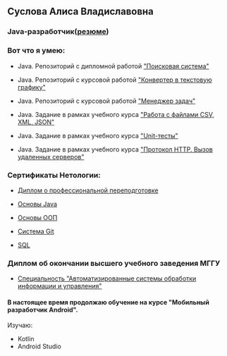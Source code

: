 ## Суслова Алиса Владиславовна
### Java-разработчик([резюме](https://github.com/alisasuslova/resume/blob/main/resume/%D0%A0%D0%B5%D0%B7%D1%8E%D0%BC%D0%B5%20Java-%D1%80%D0%B0%D0%B7%D1%80%D0%B0%D0%B1%D0%BE%D1%82%D1%87%D0%B8%D0%BA.doc))

### Вот что я умею:
* Java. Репозиторий с дипломной работой 
["Поисковая система"](https://github.com/alisasuslova/Diplom_)

* Java. Репозиторий с курсовой работой ["Конвертер в текстовую графику"](https://github.com/alisasuslova/Converter-to-text-graphics)

* Java. Репозиторий с курсовой работой ["Менеджер задач"](https://github.com/alisasuslova/pcs/tree/master)

* Java. Задание в рамках учебного курса ["Работа с файлами CSV, XML, JSON"](https://github.com/alisasuslova/json_homework/tree/master)

* Java. Задание в рамках учебного курса ["Unit-тесты"](https://github.com/alisasuslova/Test1/tree/master)

* Java. Задание в рамках учебного курса ["Протокол HTTP. Вызов удаленных серверов"](https://github.com/alisasuslova/HTTP_homework/tree/master)


### Сертификаты Нетологии:

* [Диплом о профессиональной переподготовке](https://github.com/alisasuslova/resume/tree/main/diplom_1)

* [Основы Java](https://netology.ru/sharing/4b9e6757fdbf1538cce8f7be358e74e3?utm_source=social&utm_campaign=achievements)

* [Основы ООП](https://netology.ru/sharing/25d3bd0098b6c9fa910740866117f710?utm_source=social&utm_campaign=achievements)

* [Система Git](https://netology.ru/sharing/b722737a8e9ed3da1d3a6fc689d3676b?utm_source=social&utm_campaign=achievements)

* [SQL](https://netology.ru/sharing/25628655c32f4fd6dd1c3ef5dd76d34d?utm_source=social&utm_campaign=certificate_lms)

### Диплом об окончании высшего учебного заведения МГГУ

* [Специальность "Автоматизированные системы обработки информации и управления"](https://github.com/alisasuslova/resume/tree/main/diplom)

#### В настоящее время продолжаю обучение на курсе "Мобильный разработчик Android". 
Изучаю:

* Kotlin
* Android Studio


